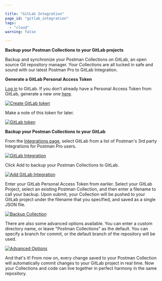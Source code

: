 ```yaml
---

title: "GitLab Integration"
page_id: "gitlab_integration"
tags: 
  - "cloud"
warning: false

---
```


**Backup your Postman Collections to your GitLab projects**

Backup and synchronize your Postman Collections on GitLab, an open source Git repository manager. Your Collections are all tucked in safe and sound with our latest Postman Pro to GitLab Integration.

**Generate a GitLab Personal Access Token**

[Log in][0] to GitLab. If you don’t already have a Personal Access Token from GitLab, generate a new one [here][1].  

[![Create GitLab token](https://assets.postman.com/postman-docs/gitlab_create.png)][2]

Make a note of this token for later.

[![GitLab token](https://assets.postman.com/postman-docs/gitlab_token.png)][3]

**Backup your Postman Collections to your GitLab**

From the [Integrations page][4], select GitLab from a list of Postman's 3rd party Integrations for Postman Pro users.

[![GitLab Integration](https://assets.postman.com/postman-docs/gitlabINT.png)][5]

Click Add to backup your Postman Collections to GitLab.

[![Add GitLab Integration](https://assets.postman.com/postman-docs/gitlab_add.png)][6]

Enter your GitLab Personal Access Token from earlier.  Select your GitLab Project, select an existing Postman Collection, and then enter a filename to call your backup. Upon submit, your Collection will be pushed to your GitLab project under the filename that you specified, and saved as a single JSON file.

[![Backup Collection](https://assets.postman.com/postman-docs/gitlab_backup.png)][7]

There are also some advanced options available.  You can enter a custom directory name, or leave "Postman Collections" as the default. You can specify a branch for commit, or the default branch of the repository will be used.

[![Advanced Options](https://assets.postman.com/postman-docs/gitlab_advanced.png)][8]

And that's it!  From now on, every change saved to your Postman Collection will automatically commit changes to your GitLab project in real time.  Now your Collections and code can live together in perfect harmony in the same repository.

[0]: https://gitlab.com/
[1]: https://gitlab.com/profile/personal_access_tokens
[2]: https://assets.postman.com/postman-docs/gitlab_create.png
[3]: https://assets.postman.com/postman-docs/gitlab_token.png
[4]: https://app.getpostman.com/dashboard/integrations
[5]: https://assets.postman.com/postman-docs/gitlabINT.png
[6]: https://assets.postman.com/postman-docs/gitlab_add.png
[7]: https://assets.postman.com/postman-docs/gitlab_backup.png
[8]: https://assets.postman.com/postman-docs/gitlab_advanced.png
